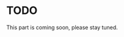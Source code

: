 <!--
 * @Date: 2021-04-02 12:25:59
 * @Author: Qing Shuai
 * @LastEditors: Qing Shuai
 * @LastEditTime: 2021-04-02 12:26:08
 * @FilePath: /EasyMocapRelease/doc/todo.md
-->
# TODO

This part is coming soon, please stay tuned.